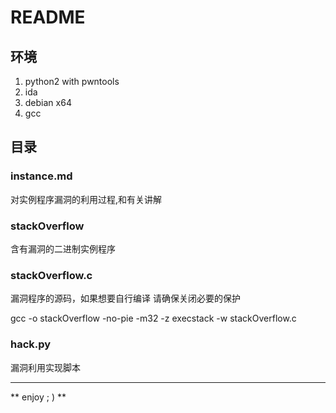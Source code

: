 # README  

## 环境  

1. python2 with pwntools
2. ida
3. debian x64
4. gcc 

## 目录  

### instance.md

对实例程序漏洞的利用过程,和有关讲解 

### stackOverflow

含有漏洞的二进制实例程序  

### stackOverflow.c

漏洞程序的源码，如果想要自行编译 请确保关闭必要的保护  

gcc -o stackOverflow -no-pie -m32 -z execstack -w stackOverflow.c

### hack.py

漏洞利用实现脚本

---  

** enjoy ; ) **  

